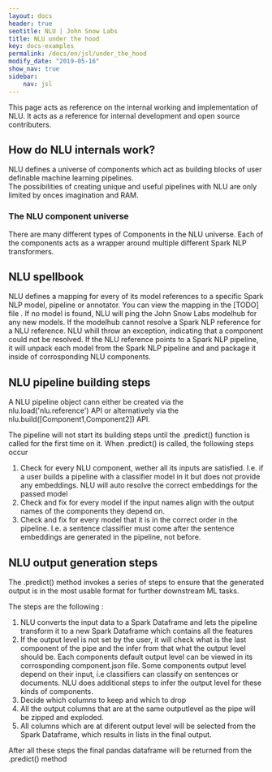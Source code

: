 ```yaml
---
layout: docs
header: true
seotitle: NLU | John Snow Labs
title: NLU under the hood
key: docs-examples
permalink: /docs/en/jsl/under_the_hood
modify_date: "2019-05-16"
show_nav: true
sidebar:
    nav: jsl
---
```


<div class="main-docs" markdown="1"><div class="h3-box" markdown="1">

This page acts as reference on the internal working and implementation of NLU.
It acts as a reference for internal development and open source contributers.

</div><div class="h3-box" markdown="1">

## How do NLU internals work?

NLU defines a universe of components which act as building blocks of user definable machine learning pipelines.    
The possibilities of creating unique and useful pipelines with NLU are only limited by onces imagination and  RAM.    

</div><div class="h3-box" markdown="1">

### The NLU component universe
There are many different types of Components in the NLU universe.
Each of the components acts as a wrapper around multiple different Spark NLP transformers.

</div><div class="h3-box" markdown="1">

## NLU spellbook
NLU defines a mapping for every of its model references to a specific Spark NLP model, pipeline or annotator.
You can view the mapping in the [TODO] file .
If no model is found, NLU will ping the John Snow Labs modelhub for any new models.
If the modelhub cannot resolve a Spark NLP reference for a NLU reference. NLU whill throw an exception, indicating that a component could not be resolved.
If the NLU reference points to a Spark NLP pipeline, it will unpack each model from the Spark NLP pipeline and and package it inside of corrosponding NLU components.

</div><div class="h3-box" markdown="1">

## NLU pipeline building steps
A NLU pipeline object cann either be created via the nlu.load('nlu.reference') API
or alternatively via the nlu.build([Component1,Component2]) API.

The pipeline will not start its building steps until the .predict() function is called for the first time on it.
When .predict() is called, the following steps occur
1. Check for every NLU component, wether all its inputs are satisfied.
I.e. if a user builds a pipeline with a classifier model in it but does not provide any embeddings. NLU will auto resolve the correct embeddings for the passed model
2.  Check and fix for every model if the input names align with the output names of the components they depend on.
3. Check and fix for every model that it is in the correct order in the pipeline. I.e. a sentence classifier must come after the sentence embeddings are generated in the pipeline, not before.

</div><div class="h3-box" markdown="1">

## NLU output generation steps
The .predict() method invokes a series of steps to ensure that the generated output is in the most usable format for further downstream ML tasks.

The steps are the following :
1. NLU converts the input data to a Spark Dataframe and lets the pipeline transform it to a new Spark Dataframe which contains all the features
2. If the output level is not set by the user, it will check what is the last component of the pipe and the infer from that what the output level should be. Each components default output level can be viewed in its corrosponding component.json file.
    Some components output level depend on their input, i.e classifiers can classify on sentences or documents. NLU does additional steps to infer the output level for these kinds of components.
3. Decide which columns to keep and which to drop
4. All the output columns that are at the same outputlevel as the pipe will be zipped and exploded.
5. All columns which are at diferent output level will be selected from the Spark Dataframe, which results in lists in the final output.

After all these steps the final pandas dataframe will be returned from the .predict() method

</div></div>